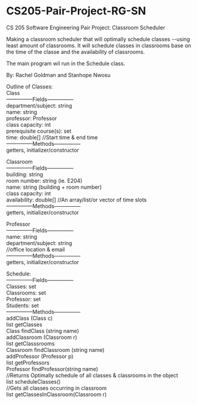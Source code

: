 # CS205-Pair-Project-RG-SN
CS 205 Software Engineering Pair Project: Classroom Scheduler

Making a classroom scheduler that will optimally schedule classes --using least amount of classrooms. It will schedule classes in classrooms base on the time of the classe and the availability of classrooms.

The main program wil run in the Schedule class.

By: Rachel Goldman and Stanhope Nwosu

Outline of Classes:  
Class   
        —————Fields—————  
        department/subject: string  
        name: string  
        professor: Professor  
        class capacity: int  
        prerequisite course(s): set <Class>  
        time: double[] //Start time & end time  
        —————Methods—————  
        getters, initializer/constructor
          
Classroom  
        —————Fields—————  
        building: string  
        room number: string (ie. E204)   
        name: string (building + room number)  
        class capacity: int  
        availability: double[]     //An array/list/or vector of time slots  
        —————Methods—————  
        getters, initializer/constructor  
          
Professor  
        —————Fields—————  
        name: string  
        department/subject: string  
        //office location & email  
        —————Methods—————  
        getters, initializer/constructor  
          
Schedule:  
        —————Fields—————  
        Classes: set <Class>  
        Classrooms: set <Classrooms>  
        Professor: set <Professors>  
        Students: set <Students>  
        —————Methods—————  
        addClass (Class c)    
        list <Class> getClasses  
        Class findClass (string name)          
        addClassroom (Classroom r)  
        list <Classroom> getClasssrooms  
        Classroom findClassroom (string name)  
        addProfessor (Professor p)  
        list <Professor> getProfessors  
        Professor findProfessor(string name)  
        //Returns Optimally schedule of all classes & classrooms in the object    
        list<string> scheduleClasses()  
        //Gets all classes occurring in classroom  
        list<Class> getClassesInClassroom(Classroom r)  
